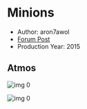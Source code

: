 # Minions

* Author: aron7awol
* [Forum Post](https://www.avsforum.com/threads/bass-eq-for-filtered-movies.2995212/post-57617970)
* Production Year: 2015

## Atmos

![img 0](https://i.imgur.com/C1Kje11.jpg)

![img 0](https://i.imgur.com/bvA5nBV.jpg)

